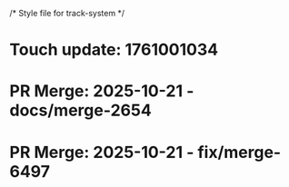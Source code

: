/* Style file for track-system */

# Touch update: 1761001034

# PR Merge: 2025-10-21 - docs/merge-2654

# PR Merge: 2025-10-21 - fix/merge-6497
